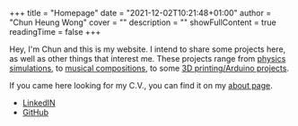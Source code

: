 +++ 
title = "Homepage" 
date = "2021-12-02T10:21:48+01:00" 
author = "Chun Heung Wong" 
cover = ""
description = "" 
showFullContent = true
readingTime = false 
+++

Hey, I'm Chun and this is my website. I intend to share some projects here, as well as other things that interest me. These projects range from [physics simulations](/projects/spherical-pendulum), to [musical compositions](/music), to some [3D printing/Arduino projects](/projects/esp-thermal-humidity-sensor). 

If you came here looking for my C.V., you can find it on my [about page](/about/cv). 

- [LinkedIN](https://www.linkedin.com/in/chunheungwong/)
- [GitHub](https://github.com/CH-Wong)